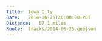 ```yaml
---
Title:	Iowa City
Date:	2014-06-25T20:00:00+PDT
Distance:	57.1 miles
Route:	tracks/2014-06-25.geojson
---
```


